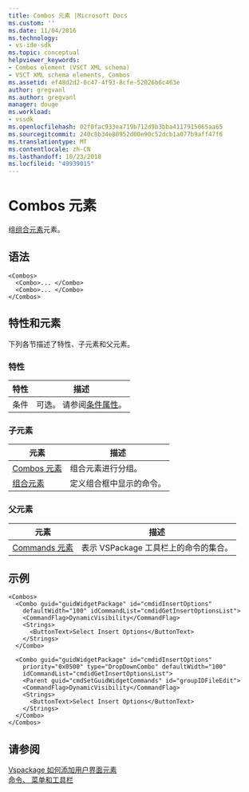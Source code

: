 ```yaml
---
title: Combos 元素 |Microsoft Docs
ms.custom: ''
ms.date: 11/04/2016
ms.technology:
- vs-ide-sdk
ms.topic: conceptual
helpviewer_keywords:
- Combos element (VSCT XML schema)
- VSCT XML schema elements, Combos
ms.assetid: ef48d2d2-0c47-4f93-8cfe-52026b6c463e
author: gregvanl
ms.author: gregvanl
manager: douge
ms.workload:
- vssdk
ms.openlocfilehash: 02f0fac933ea719b712d9b3bba4117915065aa65
ms.sourcegitcommit: 240c8b34e80952d00e90c52dcb1a077b9aff47f6
ms.translationtype: MT
ms.contentlocale: zh-CN
ms.lasthandoff: 10/23/2018
ms.locfileid: "49939015"
---
```

# <a name="combos-element"></a>Combos 元素
组[组合元素](../extensibility/combo-element.md)元素。  
  
## <a name="syntax"></a>语法  
  
```  
<Combos>  
  <Combo>... </Combo>  
  <Combo>... </Combo>  
</Combos>  
```  
  
## <a name="attributes-and-elements"></a>特性和元素  
 下列各节描述了特性、子元素和父元素。  
  
### <a name="attributes"></a>特性  
  
|特性|描述|  
|---------------|-----------------|  
|条件|可选。 请参阅[条件属性](../extensibility/vsct-xml-schema-conditional-attributes.md)。|  
  
### <a name="child-elements"></a>子元素  
  
|元素|描述|  
|-------------|-----------------|  
|[Combos 元素](../extensibility/combos-element.md)|组合元素进行分组。|  
|[组合元素](../extensibility/combo-element.md)|定义组合框中显示的命令。|  
  
### <a name="parent-elements"></a>父元素  
  
|元素|描述|  
|-------------|-----------------|  
|[Commands 元素](../extensibility/commands-element.md)|表示 VSPackage 工具栏上的命令的集合。|  
  
## <a name="example"></a>示例  
  
```  
<Combos>  
  <Combo guid="guidWidgetPackage" id="cmdidInsertOptions"  
    defaultWidth="100" idCommandList="cmdidGetInsertOptionsList">  
    <CommandFlag>DynamicVisibility</CommandFlag>  
    <Strings>  
      <ButtonText>Select Insert Options</ButtonText>  
    </Strings>  
  </Combo>  
  
  <Combo guid="guidWidgetPackage" id="cmdidInsertOptions"  
    priority="0x0500" type="DropDownCombo" defaultWidth="100"  
    idCommandList="cmdidGetInsertOptionsList">  
    <Parent guid="cmdSetGuidWidgetCommands" id="groupIDFileEdit">  
    <CommandFlag>DynamicVisibility</CommandFlag>  
    <Strings>  
      <ButtonText>Select Insert Options</ButtonText>  
    </Strings>  
  </Combo>  
</Combos>  
```  
  
## <a name="see-also"></a>请参阅  
 [Vspackage 如何添加用户界面元素](../extensibility/internals/how-vspackages-add-user-interface-elements.md)   
 [命令、 菜单和工具栏](../extensibility/internals/commands-menus-and-toolbars.md)
